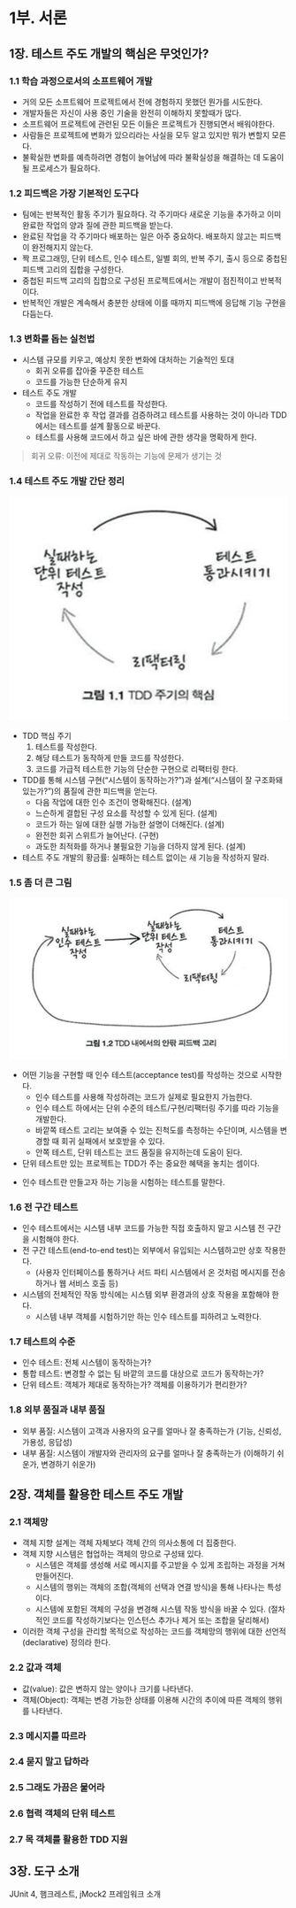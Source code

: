 # 1부. 서론

## 1장. 테스트 주도 개발의 핵심은 무엇인가?
### 1.1 학습 과정으로서의 소프트웨어 개발
- 거의 모든 소프트웨어 프로젝트에서 전에 경험하지 못했던 뭔가를 시도한다.
- 개발자들은 자신이 사용 중인 기술을 완전히 이해하지 못할때가 많다.
- 소프트웨어 프로젝트에 관련된 모든 이들은 프로젝트가 진행되면서 배워야한다.
- 사람들은 프로젝트에 변화가 있으리라는 사실을 모두 알고 있지만 뭐가 변할지 모른다.
- 불확실한 변화를 예측하려면 경험이 늘어남에 따라 불확실성을 해결하는 데 도움이 될 프로세스가 필요하다.

### 1.2 피드백은 가장 기본적인 도구다
- 팀에는 반복적인 활동 주기가 필요하다. 각 주기마다 새로운 기능을 추가하고 이미 완료한 작업의 양과 질에 관한 피드백을 받는다.
- 완료된 작업을 각 주기마다 배포하는 일은 아주 중요하다. 배포하지 않고는 피드백이 완전해지지 않는다.
- 짝 프로그래밍, 단위 테스트, 인수 테스트, 일별 회의, 반복 주기, 출시 등으로 중첩된 피드백 고리의 집합을 구성한다.
- 중첩된 피드백 고리의 집합으로 구성된 프로젝트에서는 개발이 점진적이고 반복적이다.
- 반복적인 개발은 계속해서 충분한 상태에 이를 때까지 피드백에 응답해 기능 구현을 다듬는다.

### 1.3 변화를 돕는 실천법
- 시스템 규모를 키우고, 예상치 못한 변화에 대처하는 기술적인 토대
  - 회귀 오류를 잡아줄 꾸준한 테스트
  - 코드를 가능한 단순하게 유지
- 테스트 주도 개발
  - 코드를 작성하기 전에 테스트를 작성한다.
  - 작업을 완료한 후 작업 결과를 검증하려고 테스트를 사용하는 것이 아니라 TDD에서는 테스트를 설계 활동으로 바꾼다.
  - 테스트를 사용해 코드에서 하고 싶은 바에 관한 생각을 명확하게 한다.
> 회귀 오류: 이전에 제대로 작동하는 기능에 문제가 생기는 것

### 1.4 테스트 주도 개발 간단 정리
![Alt text](https://github.com/Hyunhoo-Kwon/tdd/blob/master/chapter01/images/TDD%20%EC%A3%BC%EA%B8%B0%EC%9D%98%20%ED%95%B5%EC%8B%AC.png)
- TDD 핵심 주기
  1. 테스트를 작성한다.
  2. 해당 테스트가 동작하게 만들 코드를 작성한다.
  3. 코드를 가급적 테스트한 기능의 단순한 구현으로 리팩터링 한다.
- TDD를 통해 시스템 구현(“시스템이 동작하는가?”)과 설계(“시스템이 잘 구조화돼 있는가?”)의 품질에 관한 피드백을 얻는다.
  - 다음 작업에 대한 인수 조건이 명확해진다. (설계)
  - 느슨하게 결합된 구성 요소를 작성할 수 있게 된다. (설계)
  - 코드가 하는 일에 대한 실행 가능한 설명이 더해진다. (설계)
  - 완전한 회귀 스위트가 늘어난다. (구현)
  - 과도한 최적화를 하거나 불필요한 기능을 더하지 않게 된다. (설계)
- 테스트 주도 개발의 황금률: 실패하는 테스트 없이는 새 기능을 작성하지 말라.

### 1.5 좀 더 큰 그림
![Alt text](https://github.com/Hyunhoo-Kwon/tdd/blob/master/chapter01/images/TDD%20%EB%82%B4%EC%97%90%EC%84%9C%EC%9D%98%20%EC%95%88%EB%B0%96%20%ED%94%BC%EB%93%9C%EB%B0%B1%20%EA%B3%A0%EB%A6%AC.png)
- 어떤 기능을 구현할 때 인수 테스트(acceptance test)를 작성하는 것으로 시작한다.
  - 인수 테스트를 사용해 작성하려는 코드가 실제로 필요한지 가늠한다.
  - 인수 테스트 하에서는 단위 수준의 테스트/구현/리팩터링 주기를 따라 기능을 개발한다.
  - 바깥쪽 테스트 고리는 보여줄 수 있는 진척도를 측정하는 수단이며, 시스템을 변경할 때 회귀 실패에서 보호받을 수 있다.
  - 안쪽 테스트, 단위 테스트는 코드 품질을 유지하는데 도움이 된다.
- 단위 테스트만 있는 프로젝트는 TDD가 주는 중요한 혜택을 놓치는 셈이다.

* 인수 테스트란 만들고자 하는 기능을 시험하는 테스트를 말한다.

### 1.6 전 구간 테스트
- 인수 테스트에서는 시스템 내부 코드를 가능한 직접 호출하지 말고 시스템 전 구간을 시험해야 한다.
- 전 구간 테스트(end-to-end test)는 외부에서 유입되는 시스템하고만 상호 작용한다.
  - (사용자 인터페이스를 통하거나 서드 파티 시스템에서 온 것처럼 메시지를 전송하거나 웹 서비스 호출 등)
- 시스템의 전체적인 작동 방식에는 시스템 외부 환경과의 상호 작용을 포함해야 한다.
  - 시스템 내부 객체를 시험하기만 하는 인수 테스트를 피하려고 노력한다.

### 1.7 테스트의 수준
- 인수 테스트: 전체 시스템이 동작하는가?
- 통합 테스트: 변경할 수 없는 팀 바깥의 코드를 대상으로 코드가 동작하는가?
- 단위 테스트: 객체가 제대로 동작하는가? 객체를 이용하기가 편리한가?

### 1.8 외부 품질과 내부 품질
- 외부 품질: 시스템이 고객과 사용자의 요구를 얼마나 잘 충족하는가 (기능, 신뢰성, 가용성, 응답성)
- 내부 품질: 시스템이 개발자와 관리자의 요구를 얼마나 잘 충족하는가 (이해하기 쉬운가, 변경하기 쉬운가)

## 2장. 객체를 활용한 테스트 주도 개발
### 2.1 객체망
- 객체 지향 설계는 객체 자체보다 객체 간의 의사소통에 더 집중한다.
- 객체 지향 시스템은 협업하는 객체의 망으로 구성돼 있다.
  - 시스템은 객체를 생성해 서로 메시지를 주고받을 수 있게 조립하는 과정을 거쳐 만들어진다.
  - 시스템의 행위는 객체의 조합(객체의 선택과 연결 방식)을 통해 나타나는 특성이다.
  - 시스템에 포함된 객체의 구성을 변경해 시스템 작동 방식을 바꿀 수 있다. (절차적인 코드를 작성하기보다는 인스턴스 추가나 제거 또는 조합을 달리해서)
- 이러한 객체 구성을 관리할 목적으로 작성하는 코드를 객체망의 행위에 대한 선언적(declarative) 정의라 한다.

### 2.2 값과 객체
- 값(value): 값은 변하지 않는 양이나 크기를 나타낸다.
- 객체(Object): 객체는 변경 가능한 상태를 이용해 시간의 추이에 따른 객체의 행위를 나타낸다.

### 2.3 메시지를 따르라

### 2.4 묻지 말고 답하라

### 2.5 그래도 가끔은 물어라

### 2.6 협력 객체의 단위 테스트

### 2.7 목 객체를 활용한 TDD 지원

## 3장. 도구 소개
JUnit 4, 햄크레스트, jMock2 프레임워크 소개
